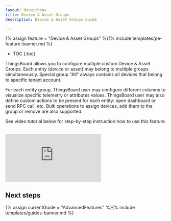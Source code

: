 ```yaml
---
layout: docwithnav
title: Device & Asset Groups
description: Device & Asset Groups Guide 

---
```


{% assign feature = "Device & Asset Groups" %}{% include templates/pe-feature-banner.md %}

* TOC
{:toc}

ThingsBoard allows you to configure multiple custom Device & Asset Groups. 
Each entity (device or asset) may belong to multiple groups simultaneously. 
Special group "All" always contains all devices that belong to specific tenant account.

For each entity group, ThingsBoard user may configure different columns to visualize specific telemetry or attributes values. 
ThingsBoard user may also define custom actions to be present for each entity: open dashboard or send RPC call, etc. 
Bulk operations to assign devices, add them to the group or remove are also supported.  
   
See video tutorial below for step-by-step instruction how to use this feature.

<br/>
<div id="video">  
    <div id="video_wrapper">
        <iframe src="https://www.youtube.com/embed/RNdaEqrGhn8" frameborder="0" allowfullscreen></iframe>
    </div>
</div> 

## Next steps

{% assign currentGuide = "AdvancedFeatures" %}{% include templates/guides-banner.md %}
